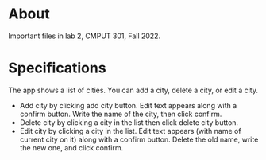 # About

Important files in lab 2, CMPUT 301, Fall 2022.

# Specifications

The app shows a list of cities. You can add a city, delete a city, or edit a city.
- Add city by clicking add city button. Edit text appears along with a confirm button. Write the name of the city, then click confirm.
- Delete city by clicking a city in the list then click delete city button.
- Edit city by clicking a city in the list. Edit text appears (with name of current city on it) along with a confirm button. Delete the old name, write the new one, and click confirm.